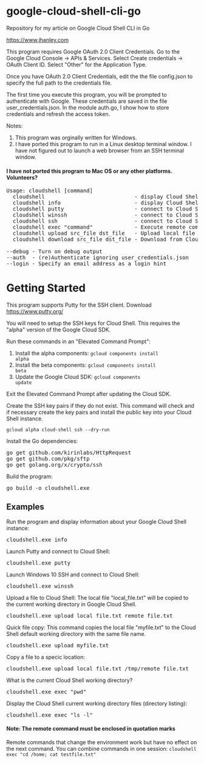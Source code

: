 # google-cloud-shell-cli-go
Repository for my article on Google Cloud Shell CLI in Go

https://www.jhanley.com

This program requires Google OAuth 2.0 Client Credentials. Go to the Google Cloud Console -> APIs & Services. Select Create credentials -> OAuth Client ID. Select "Other" for the Application Type.

Once you have OAuth 2.0 Client Credentials, edit the the file config.json to specify the full path to the credentials file.

The first time you execute this program, you will be prompted to authenticate with Google. These credentials are saved in the file user_credentials.json. In the module auth.go, I show how to store credentials and refresh the access token.

Notes:
1) This program was orginally written for Windows.
2) I have ported this program to run in a Linux desktop terminal window. I have not figured out to launch a web browser from an SSH terminal window.

#### I have not ported this program to Mac OS or any other platforms. Volunteers?

<pre>
Usage: cloudshell [command]
  cloudshell                            - display Cloud Shell information
  cloudshell info                       - display Cloud Shell information
  cloudshell putty                      - connect to Cloud Shell with Putty
  cloudshell winssh                     - connect to Cloud Shell with Windows SSH
  cloudshell ssh                        - connect to Cloud Shell with Linux SSH
  cloudshell exec "command"             - Execute remote command on Cloud Shell
  cloudshell upload src_file dst_file   - Upload local file to Cloud Shell
  cloudshell download src_file dst_file - Download from Cloud Shell to local file

--debug - Turn on debug output
--auth  - (re)Authenticate ignoring user_credentials.json
--login - Specify an email address as a login hint
</pre>

# Getting Started

This program supports Putty for the SSH client. Download https://www.putty.org/

You will need to setup the SSH keys for Cloud Shell. This requires the "alpha" version of the Google Cloud SDK.

Run these commands in an "Elevated Command Prompt":

1) Install the alpha components: <code>gcloud components install alpha</code>
2) Install the beta components: <code>gcloud components install beta</code>
3) Update the Google Cloud SDK: <code>gcloud components update</code>

Exit the Elevated Command Prompt after updating the Cloud SDK.

Create the SSH key pairs if they do not exist. This command will check and if necessary create the key pairs and install the public key into your Cloud Shell instance.

<code>gcloud alpha cloud-shell ssh --dry-run</code>

Install the Go dependencies:
<pre>
go get github.com/kirinlabs/HttpRequest
go get github.com/pkg/sftp
go get golang.org/x/crypto/ssh
</pre>

Build the program:
<pre>
go build -o cloudshell.exe
</pre>

## Examples
Run the program and display information about your Google Cloud Shell instance:
<pre>
cloudshell.exe info
</pre>

Launch Putty and connect to Cloud Shell:
<pre>
cloudshell.exe putty
</pre>

Launch Windows 10 SSH and connect to Cloud Shell:
<pre>
cloudshell.exe winssh
</pre>

Upload a file to Cloud Shell:
The local file "local_file.txt" will be copied to the current working directory in Google Cloud Shell.
<pre>
cloudshell.exe upload local_file.txt remote_file.txt
</pre>

Quick file copy:
This command copies the local file "myfile.txt" to the Cloud Shell default working directory with the same file name.
<pre>
cloudshell.exe upload myfile.txt
</pre>

Copy a file to a specic location:
<pre>
cloudshell.exe upload local_file.txt /tmp/remote_file.txt
</pre>

What is the current Cloud Shell working directory?
<pre>
cloudshell.exe exec "pwd"
</pre>

Display the Cloud Shell current working directory files (directory listing):
<pre>
cloudshell.exe exec "ls -l"
</pre>

#### Note: The remote command must be enclosed in quotation marks
Remote commands that change the environment work but have no effect on the next command. You can combine commands in one session: <code>cloudshell exec "cd /home; cat testfile.txt"</code>
